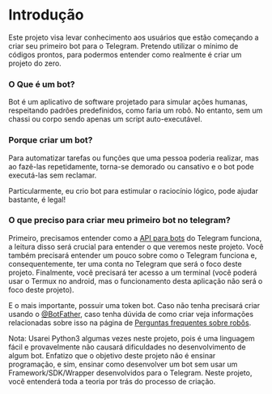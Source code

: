 # Introdução

Este projeto visa levar conhecimento aos usuários que estão começando a criar seu primeiro bot para o Telegram. Pretendo utilizar o mínimo de códigos prontos, para podermos entender como realmente é criar um projeto do zero.

### O Que é um bot?

Bot é um aplicativo de software projetado para simular ações humanas, respeitando padrões predefinidos, como faria um robô. No entanto, sem um chassi ou corpo sendo apenas um script auto-executável.

### Porque criar um bot?

Para automatizar tarefas ou funções que uma pessoa poderia realizar, mas ao fazê-las repetidamente, torna-se demorado ou cansativo e o bot pode executá-las sem reclamar.

Particularmente, eu crio bot para estimular o raciocínio lógico, pode ajudar bastante, é legal!

### O que preciso para criar meu primeiro bot no telegram?

Primeiro, precisamos entender como a [API para bots](https://core.telegram.org/bots/api) do Telegram funciona, a leitura disso será crucial para entender o que veremos neste projeto. Você também precisará entender um pouco sobre como o Telegram funciona e, consequentemente, ter uma conta no Telegram que será o foco deste projeto. Finalmente, você precisará ter acesso a um terminal (você poderá usar o Termux no android, mas o funcionamento desta aplicação não será o foco deste projeto).

E o mais importante, possuir uma token bot. Caso não tenha precisará criar usando o [@BotFather](https://t.me/BotFather), caso tenha dúvida de como criar veja informações relacionadas sobre isso na página de [Perguntas frequentes sobre robôs](https://core.telegram.org/bots/faq#what-messages-will-my-bot-get).

Nota: Usarei Python3 algumas vezes neste projeto, pois é uma linguagem fácil e provavelmente não causará dificuldades no desenvolvimento de algum bot. Enfatizo que o objetivo deste projeto não é ensinar programação, e sim, ensinar como desenvolver um bot sem usar um Framework/SDK/Wrapper desenvolvidos para o Telegram. Neste projeto, você entenderá toda a teoria por trás do processo de criação.
